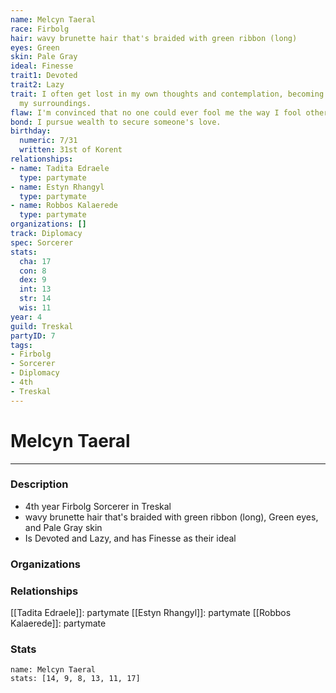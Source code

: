 ```yaml
---
name: Melcyn Taeral
race: Firbolg
hair: wavy brunette hair that's braided with green ribbon (long)
eyes: Green
skin: Pale Gray
ideal: Finesse
trait1: Devoted
trait2: Lazy
trait: I often get lost in my own thoughts and contemplation, becoming oblivious to
  my surroundings.
flaw: I'm convinced that no one could ever fool me the way I fool others.
bond: I pursue wealth to secure someone's love.
birthday:
  numeric: 7/31
  written: 31st of Korent
relationships:
- name: Tadita Edraele
  type: partymate
- name: Estyn Rhangyl
  type: partymate
- name: Robbos Kalaerede
  type: partymate
organizations: []
track: Diplomacy
spec: Sorcerer
stats:
  cha: 17
  con: 8
  dex: 9
  int: 13
  str: 14
  wis: 11
year: 4
guild: Treskal
partyID: 7
tags:
- Firbolg
- Sorcerer
- Diplomacy
- 4th
- Treskal
---
```

# Melcyn Taeral
---
### Description
- 4th year Firbolg Sorcerer in Treskal
- wavy brunette hair that's braided with green ribbon (long), Green eyes, and Pale Gray skin
- Is Devoted and Lazy, and has Finesse as their ideal

### Organizations
### Relationships
[[Tadita Edraele]]: partymate
[[Estyn Rhangyl]]: partymate
[[Robbos Kalaerede]]: partymate
### Stats
```statblock
name: Melcyn Taeral
stats: [14, 9, 8, 13, 11, 17]
```